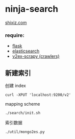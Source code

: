 ninja-search
===

[shixiz.com](http://shixiz.com)

### require:

* [flask]()
* [elasticsearch]()
* [v2ex-scrapy (crawlers)]()

新建索引
--------

创建 index  

    curl -XPUT 'localhost:9200/v2'

mapping scheme  

    ./search/init.sh

索引数据

    ./util/mongo2es.py



